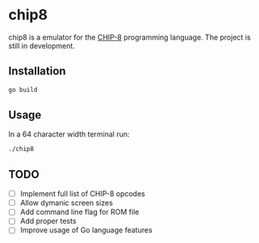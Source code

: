 # chip8

chip8 is a emulator for the [CHIP-8](https://en.wikipedia.org/wiki/CHIP-8) programming language. The project is still in development.

## Installation

```bash
go build
```

## Usage

In a 64 character width terminal run:

```bash
./chip8
```

## TODO

- [ ] Implement full list of CHIP-8 opcodes
- [ ] Allow dymanic screen sizes
- [ ] Add command line flag for ROM file
- [ ] Add proper tests
- [ ] Improve usage of Go language features
